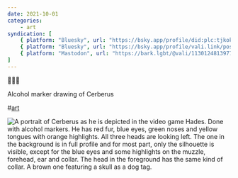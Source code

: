 ```yaml
---
date: 2021-10-01
categories:
    - art
syndication: [
    { platform: "Bluesky", url: "https://bsky.app/profile/did:plc:tjkokzqdnfzzlaxdjjzzzi5b/post/3k55eafq5pf2g", hidden: true },
    { platform: "Bluesky", url: "https://bsky.app/profile/vali.link/post/3k55eafq5pf2g" },
    { platform: "Mastodon", url: "https://bark.lgbt/@vali/113012481397768047" }
]
---
```

🐶🐶🐶

Alcohol marker drawing of Cerberus

#<a href="/categories/art" class="p-category">art</a>

<img class="u-featured" src="/posts/2021-10-00_0000/cerberus.png" alt="A portrait of Cerberus as he is depicted in the video game Hades. Done with alcohol markers. He has red fur, blue eyes, green noses and yellow tongues with orange highlights. All three heads are looking left. The one in the background is in full profile and for most part, only the silhouette is visible, except for the blue eyes and some highlights on the muzzle, forehead, ear and collar. The head in the foreground has the same kind of collar. A brown one featuring a skull as a dog tag." />
